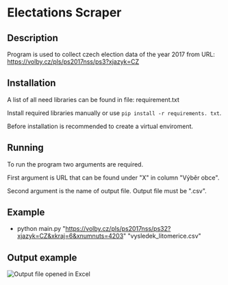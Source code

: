 # Electations Scraper

## Description

Program is used to collect czech election data of the year 2017 from URL:
https://volby.cz/pls/ps2017nss/ps3?xjazyk=CZ

## Installation

A list of all need libraries can be found in file: requirement.txt 

Install required libraries manually or use `pip install -r requirements. txt`.

Before installation is recommended to create a virtual enviroment.

## Running 

To run the program two arguments are required.

First argument is URL that can be found under "X" in column "Výběr obce".

Second argument is the name of output file. Output file must be ".csv".

## Example

 - python main.py "https://volby.cz/pls/ps2017nss/ps32?xjazyk=CZ&xkraj=6&xnumnuts=4203" "vysledek_litomerice.csv"


## Output example

<img alt="Output file opened in Excel" height="auto" src="[C:\Users\uzivatel\OneDrive\Desktop\Output_example.png](https://github.com/VaclavHa/Projekt_3_Engeto/blob/master/Output_example.png)https://github.com/VaclavHa/Projekt_3_Engeto/blob/master/Output_example.png" title="Output example" width="auto"/>
